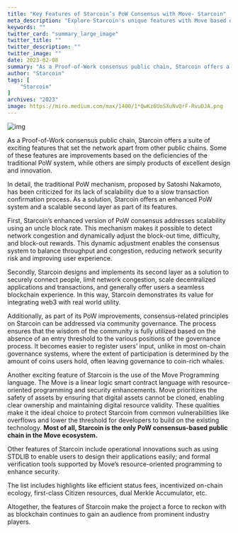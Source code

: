 ```yaml
---
title: "Key Features of Starcoin’s PoW Consensus with Move- Starcoin"
meta_description: "Explore Starcoin's unique features with Move based on PoW consensus, delivering scalability and security."
keywords: ""
twitter_card: "summary_large_image"
twitter_title: ""
twitter_description: ""
twitter_image: ""
date: 2023-02-08
summary: "As a Proof-of-Work consensus public chain, Starcoin offers a suite of exciting features that set the network apart from other public chains..."
author: "Starcoin"
tags: [
    "Starcoin"
]
archives: "2023"
image: https://miro.medium.com/max/1400/1*QwKz6UoSXuNvQrF-RvuDJA.png
---
```


![img](https://miro.medium.com/max/1400/1*QwKz6UoSXuNvQrF-RvuDJA.png)

As a Proof-of-Work consensus public chain, Starcoin offers a suite of exciting features that set the network apart from other public chains. Some of these features are improvements based on the deficiencies of the traditional PoW system, while others are simply products of excellent design and innovation.

In detail, the traditional PoW mechanism, proposed by Satoshi Nakamoto, has been criticized for its lack of scalability due to a slow transaction confirmation process. As a solution, Starcoin offers an enhanced PoW system and a scalable second layer as part of its features.

First, Starcoin’s enhanced version of PoW consensus addresses scalability using an uncle block rate. This mechanism makes it possible to detect network congestion and dynamically adjust the block-out time, difficulty, and block-out rewards. This dynamic adjustment enables the consensus system to balance throughput and congestion, reducing network security risk and improving user experience.

Secondly, Starcoin designs and implements its second layer as a solution to securely connect people, limit network congestion, scale decentralized applications and transactions, and generally offer users a seamless blockchain experience. In this way, Starcoin demonstrates its value for integrating web3 with real world utility.

Additionally, as part of its PoW improvements, consensus-related principles on Starcoin can be addressed via community governance. The process ensures that the wisdom of the community is fully utilized based on the absence of an entry threshold to the various positions of the governance process. It becomes easier to register users’ input, unlike in most on-chain governance systems, where the extent of participation is determined by the amount of coins users hold, often leaving governance to coin-rich whales.

Another exciting feature of Starcoin is the use of the Move Programming language. The Move is a linear logic smart contract language with resource-oriented programming and security enhancements. Move prioritizes the safety of assets by ensuring that digital assets cannot be cloned, enabling clear ownership and maintaining digital resource validity. These qualities make it the ideal choice to protect Starcoin from common vulnerabilities like overflows and lower the threshold for developers to build on the existing technology. **Most of all, Starcoin is the only PoW consensus-based public chain in the Move ecosystem.**

Other features of Starcoin include operational innovations such as using STDLIB to enable users to design their applications easily; and formal verification tools supported by Move’s resource-oriented programming to enhance security.

The list includes highlights like efficient status fees, incentivized on-chain ecology, first-class Citizen resources, dual Merkle Accumulator, etc.

Altogether, the features of Starcoin make the project a force to reckon with as blockchain continues to gain an audience from prominent industry players.